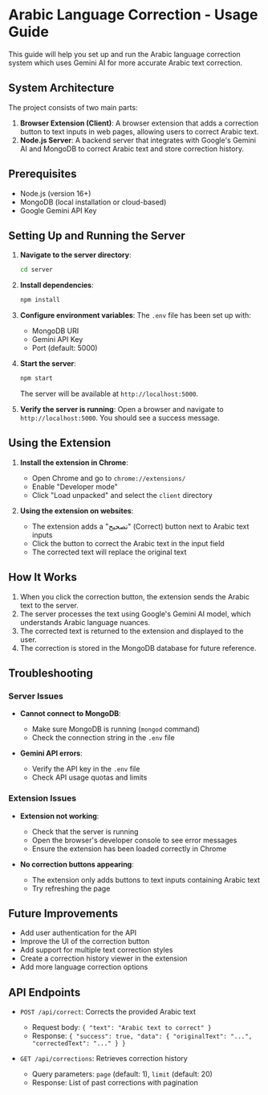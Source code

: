 # Arabic Language Correction - Usage Guide

This guide will help you set up and run the Arabic language correction system which uses Gemini AI for more accurate Arabic text correction.

## System Architecture

The project consists of two main parts:

1. **Browser Extension (Client)**: A browser extension that adds a correction button to text inputs in web pages, allowing users to correct Arabic text.
2. **Node.js Server**: A backend server that integrates with Google's Gemini AI and MongoDB to correct Arabic text and store correction history.

## Prerequisites

- Node.js (version 16+)
- MongoDB (local installation or cloud-based)
- Google Gemini API Key

## Setting Up and Running the Server

1. **Navigate to the server directory**:

   ```bash
   cd server
   ```

2. **Install dependencies**:

   ```bash
   npm install
   ```

3. **Configure environment variables**:
   The `.env` file has been set up with:

   - MongoDB URI
   - Gemini API Key
   - Port (default: 5000)

4. **Start the server**:

   ```bash
   npm start
   ```

   The server will be available at `http://localhost:5000`.

5. **Verify the server is running**:
   Open a browser and navigate to `http://localhost:5000`. You should see a success message.

## Using the Extension

1. **Install the extension in Chrome**:

   - Open Chrome and go to `chrome://extensions/`
   - Enable "Developer mode"
   - Click "Load unpacked" and select the `client` directory

2. **Using the extension on websites**:
   - The extension adds a "تصحيح" (Correct) button next to Arabic text inputs
   - Click the button to correct the Arabic text in the input field
   - The corrected text will replace the original text

## How It Works

1. When you click the correction button, the extension sends the Arabic text to the server.
2. The server processes the text using Google's Gemini AI model, which understands Arabic language nuances.
3. The corrected text is returned to the extension and displayed to the user.
4. The correction is stored in the MongoDB database for future reference.

## Troubleshooting

### Server Issues

- **Cannot connect to MongoDB**:

  - Make sure MongoDB is running (`mongod` command)
  - Check the connection string in the `.env` file

- **Gemini API errors**:
  - Verify the API key in the `.env` file
  - Check API usage quotas and limits

### Extension Issues

- **Extension not working**:

  - Check that the server is running
  - Open the browser's developer console to see error messages
  - Ensure the extension has been loaded correctly in Chrome

- **No correction buttons appearing**:
  - The extension only adds buttons to text inputs containing Arabic text
  - Try refreshing the page

## Future Improvements

- Add user authentication for the API
- Improve the UI of the correction button
- Add support for multiple text correction styles
- Create a correction history viewer in the extension
- Add more language correction options

## API Endpoints

- `POST /api/correct`: Corrects the provided Arabic text

  - Request body: `{ "text": "Arabic text to correct" }`
  - Response: `{ "success": true, "data": { "originalText": "...", "correctedText": "..." } }`

- `GET /api/corrections`: Retrieves correction history
  - Query parameters: `page` (default: 1), `limit` (default: 20)
  - Response: List of past corrections with pagination
